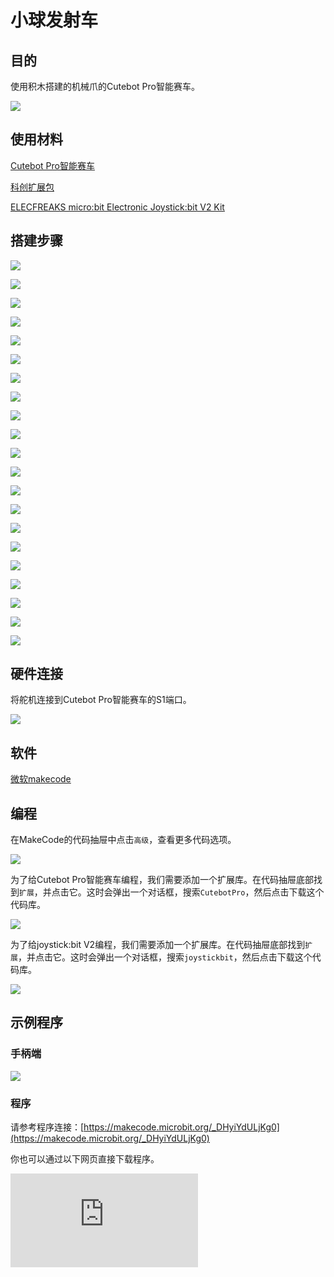 ﻿---
sidebar_position: 4
sidebar_label: 案例四 小球发射车
---

# 小球发射车

## 目的


使用积木搭建的机械爪的Cutebot Pro智能赛车。


![](https://wiki-media-ef.oss-cn-hongkong.aliyuncs.com//images/cutebot-pro-extended-case-04-01.png)


## 使用材料


[Cutebot Pro智能赛车](https://www.elecfreaks.com/elecfreaks-smart-cutebot-pro-programming-robot-car-for-micro-bit.html)

[科创扩展包](https://shop.elecfreaks.com/products/elecfreaks-tpbot-science-and-technology-pack?_pos=3&_sid=11fe49ca3&_ss=r)

[ELECFREAKS micro:bit Electronic Joystick:bit V2 Kit](https://www.elecfreaks.com/joystick-bit-2-kit-for-micro-bit.html)



## 搭建步骤

![](https://wiki-media-ef.oss-cn-hongkong.aliyuncs.com//images/cutebot-pro-extended-case-step-04-01.png)

![](https://wiki-media-ef.oss-cn-hongkong.aliyuncs.com//images/cutebot-pro-extended-case-step-04-02.png)

![](https://wiki-media-ef.oss-cn-hongkong.aliyuncs.com//images/cutebot-pro-extended-case-step-04-03.png)

![](https://wiki-media-ef.oss-cn-hongkong.aliyuncs.com//images/cutebot-pro-extended-case-step-04-04.png)

![](https://wiki-media-ef.oss-cn-hongkong.aliyuncs.com//images/cutebot-pro-extended-case-step-04-05.png)

![](https://wiki-media-ef.oss-cn-hongkong.aliyuncs.com//images/cutebot-pro-extended-case-step-04-06.png)

![](https://wiki-media-ef.oss-cn-hongkong.aliyuncs.com//images/cutebot-pro-extended-case-step-04-07.png)

![](https://wiki-media-ef.oss-cn-hongkong.aliyuncs.com//images/cutebot-pro-extended-case-step-04-08.png)

![](https://wiki-media-ef.oss-cn-hongkong.aliyuncs.com//images/cutebot-pro-extended-case-step-04-09.png)

![](https://wiki-media-ef.oss-cn-hongkong.aliyuncs.com//images/cutebot-pro-extended-case-step-04-10.png)

![](https://wiki-media-ef.oss-cn-hongkong.aliyuncs.com//images/cutebot-pro-extended-case-step-04-11.png)

![](https://wiki-media-ef.oss-cn-hongkong.aliyuncs.com//images/cutebot-pro-extended-case-step-04-12.png)

![](https://wiki-media-ef.oss-cn-hongkong.aliyuncs.com//images/cutebot-pro-extended-case-step-04-13.png)

![](https://wiki-media-ef.oss-cn-hongkong.aliyuncs.com//images/cutebot-pro-extended-case-step-04-14.png)

![](https://wiki-media-ef.oss-cn-hongkong.aliyuncs.com//images/cutebot-pro-extended-case-step-04-15.png)

![](https://wiki-media-ef.oss-cn-hongkong.aliyuncs.com//images/cutebot-pro-extended-case-step-04-16.png)

![](https://wiki-media-ef.oss-cn-hongkong.aliyuncs.com//images/cutebot-pro-extended-case-step-04-17.png)

![](https://wiki-media-ef.oss-cn-hongkong.aliyuncs.com//images/cutebot-pro-extended-case-step-04-18.png)

![](https://wiki-media-ef.oss-cn-hongkong.aliyuncs.com//images/cutebot-pro-extended-case-step-04-19.png)

![](https://wiki-media-ef.oss-cn-hongkong.aliyuncs.com//images/cutebot-pro-extended-case-step-04-20.png)

![](https://wiki-media-ef.oss-cn-hongkong.aliyuncs.com//images/cutebot-pro-extended-case-step-04-21.png)

## 硬件连接

将舵机连接到Cutebot Pro智能赛车的S1端口。

![](https://wiki-media-ef.oss-cn-hongkong.aliyuncs.com//images/cutebot-pro-extended-case-03-02.png)


## 软件

[微软makecode](https://makecode.microbit.org/#)


## 编程


在MakeCode的代码抽屉中点击`高级`，查看更多代码选项。

![](https://wiki-media-ef.oss-cn-hongkong.aliyuncs.com//images/cutebot-pro-extended-case-02-03.png)

为了给Cutebot Pro智能赛车编程，我们需要添加一个扩展库。在代码抽屉底部找到`扩展`，并点击它。这时会弹出一个对话框，搜索`CutebotPro`，然后点击下载这个代码库。

![](https://wiki-media-ef.oss-cn-hongkong.aliyuncs.com//images/cutebot-pro-extended-case-02-04.png)

为了给joystick:bit V2编程，我们需要添加一个扩展库。在代码抽屉底部找到`扩展`，并点击它。这时会弹出一个对话框，搜索`joystickbit`，然后点击下载这个代码库。

![](https://wiki-media-ef.oss-cn-hongkong.aliyuncs.com//images/cutebot-pro-extended-case-02-05.png)


## 示例程序

### 手柄端

![](https://wiki-media-ef.oss-cn-hongkong.aliyuncs.com//images/cutebot-pro-extended-case-02-06.png)


### 程序

请参考程序连接：[https://makecode.microbit.org/_DHyiYdULjKg0](https://makecode.microbit.org/_DHyiYdULjKg0)

你也可以通过以下网页直接下载程序。

<div
    style={{
        position: 'relative',
        paddingBottom: '60%',
        overflow: 'hidden',
    }}
>
    <iframe
        src="https://makecode.microbit.org/_DHyiYdULjKg0"
        frameborder="0"
        sandbox="allow-popups allow-forms allow-scripts allow-same-origin"
        style={{
            position: 'absolute',
            width: '100%',
            height: '100%',
        }}
    />
</div>

### 小车端

![](https://wiki-media-ef.oss-cn-hongkong.aliyuncs.com//images/cutebot-pro-extended-case-03-07.png)


### 程序

请参考程序连接：[https://makecode.microbit.org/_dfmJjPJ1yMqp](https://makecode.microbit.org/_dfmJjPJ1yMqp)

你也可以通过以下网页直接下载程序。

<div
    style={{
        position: 'relative',
        paddingBottom: '60%',
        overflow: 'hidden',
    }}
>
    <iframe
        src="https://makecode.microbit.org/_dfmJjPJ1yMqp"
        frameborder="0"
        sandbox="allow-popups allow-forms allow-scripts allow-same-origin"
        style={{
            position: 'absolute',
            width: '100%',
            height: '100%',
        }}
    />
</div>

## 结论


通过手柄摇杆控制小车行驶路线，按下手柄按键C可以控制小车发射器发射小球。

![](https://wiki-media-ef.oss-cn-hongkong.aliyuncs.com//images/cutebot-pro-extended-case-04.gif)


## 扩展知识

*** 投石装置的历史与发展 ***

投石装置是一种古老的攻城工具，用于投掷大型石块、弹丸或其他攻击性物体。以下是投石装置的历史与发展的概述：

古代投石装置：
古代世界各地的文明都使用过投石装置。其中，最早的投石装置可以追溯到公元前9世纪的亚述帝国。亚述帝国的军队使用了弩状的投石机，被称为"风箱"，用于攻城和围困敌人。古希腊和古罗马时期，人们发明了更加复杂的投石机，如著名的投石机“蹴鞠车”和“弩状投石机”。

中世纪的投石装置：
中世纪时期，投石装置在欧洲的战争中得到广泛应用。其中最著名的是特雷布琴特城（Trebuchet）投石机，它是一种巨大的机械装置，使用计数器权衡原理来投掷巨石。特雷布琴特成为中世纪攻城战中最具威力和有效的投石装置之一。

近代投石装置：
随着火药的发明和炮弹技术的进步，投石装置逐渐被火炮所取代。然而，投石装置的概念和原理仍然存在，并在一些特殊情况下得到使用。例如，现代军事演习中，投石装置被用于模拟古代战争场景，以增强历史再现的真实感。

现代应用：
虽然投石装置在军事领域已经不再被广泛使用，但它们仍然在其他领域得到应用。例如，一些竞技比赛中使用小型投石装置进行比拼，以测试投石的准确性和射程。此外，投石装置的原理也为现代的弹射装置和工程机械提供了参考和启示。

总体而言，投石装置是人类历史上一种重要的攻城武器，代表了古代科技和战争技术的发展。尽管现代战争中已经被淘汰，但投石装置在历史研究、文化活动和竞技比赛等领域仍然有其独特的价值。
